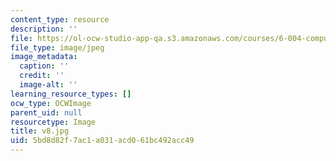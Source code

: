 ```yaml
---
content_type: resource
description: ''
file: https://ol-ocw-studio-app-qa.s3.amazonaws.com/courses/6-004-computation-structures-spring-2017/5bd8d82f7ac1a031acd061bc492acc49_v8.jpg
file_type: image/jpeg
image_metadata:
  caption: ''
  credit: ''
  image-alt: ''
learning_resource_types: []
ocw_type: OCWImage
parent_uid: null
resourcetype: Image
title: v8.jpg
uid: 5bd8d82f-7ac1-a031-acd0-61bc492acc49
---
```

